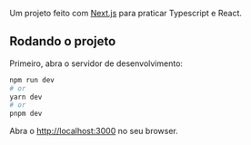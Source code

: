 Um projeto feito com [Next.js](https://nextjs.org/) para praticar Typescript e React.

## Rodando o projeto

Primeiro, abra o servidor de desenvolvimento:

```bash
npm run dev
# or
yarn dev
# or
pnpm dev
```

Abra o [http://localhost:3000](http://localhost:3000) no seu browser.
